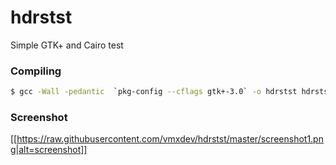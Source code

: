 # hdrstst
Simple GTK+ and Cairo test

### Compiling

```sh
$ gcc -Wall -pedantic  `pkg-config --cflags gtk+-3.0` -o hdrstst hdrstst.c `pkg-config --libs gtk+-3.0`
``` 

### Screenshot

[[https://raw.githubusercontent.com/vmxdev/hdrstst/master/screenshot1.png|alt=screenshot]]
